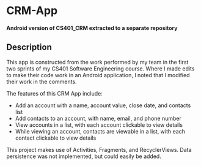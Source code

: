 # CRM-App

#### Android version of CS401_CRM extracted to a separate repository

## Description
This app is constructed from the work performed by my team in the first two sprints of my CS401 Software Engineering course. Where I made edits to make their code work in an Android application, I noted that I modified their work in the comments.

The features of this CRM App include:
+ Add an account with a name, account value, close date, and contacts list
+ Add contacts to an account, with name, email, and phone number
+ View accounts in a list, with each account clickable to view details
+ While viewing an account, contacts are viewable in a list, with each contact clickable to view details

This project makes use of Activities, Fragments, and RecyclerViews. Data persistence was not implemented, but could easily be added.
